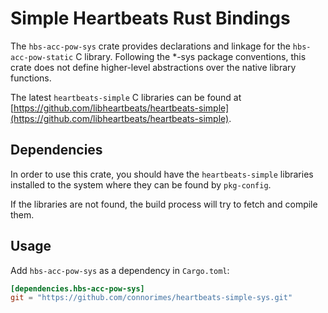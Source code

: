 # Simple Heartbeats Rust Bindings

The `hbs-acc-pow-sys` crate provides declarations and linkage for the
`hbs-acc-pow-static` C library.
Following the *-sys package conventions, this crate does not define
higher-level abstractions over the native library functions.

The latest `heartbeats-simple` C libraries can be found at
[https://github.com/libheartbeats/heartbeats-simple](https://github.com/libheartbeats/heartbeats-simple).

## Dependencies

In order to use this crate, you should have the `heartbeats-simple` libraries
installed to the system where they can be found by `pkg-config`.

If the libraries are not found, the build process will try to fetch and
compile them.

## Usage
Add `hbs-acc-pow-sys` as a dependency in `Cargo.toml`:

```toml
[dependencies.hbs-acc-pow-sys]
git = "https://github.com/connorimes/heartbeats-simple-sys.git"
```
